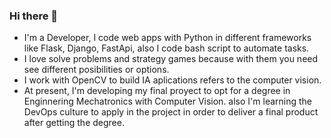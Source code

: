 ### Hi there 👋

- I'm a Developer, I code web apps with Python in different frameworks like Flask, Django, FastApi, also I code bash script to automate tasks.
- I love solve problems and strategy games because with them you need see different posibilities or options.
- I work with OpenCV to build IA aplications refers to the computer vision.
- At present, I'm developing my final proyect to opt for a degree in Enginnering Mechatronics with Computer Vision. also I'm learning the DevOps culture to apply in the project in order to deliver a final product after getting the degree. 
<!--
**Juerodriguez/Juerodriguez** is a ✨ _special_ ✨ repository because its `README.md` (this file) appears on your GitHub profile.

Here are some ideas to get you started:

- 🔭 I’m currently working on ...
- 🌱 I’m currently learning ...
- 👯 I’m looking to collaborate on ...
- 🤔 I’m looking for help with ...
- 💬 Ask me about ...
- 📫 How to reach me: ...
- 😄 Pronouns: ...
- ⚡ Fun fact: ...
-->
